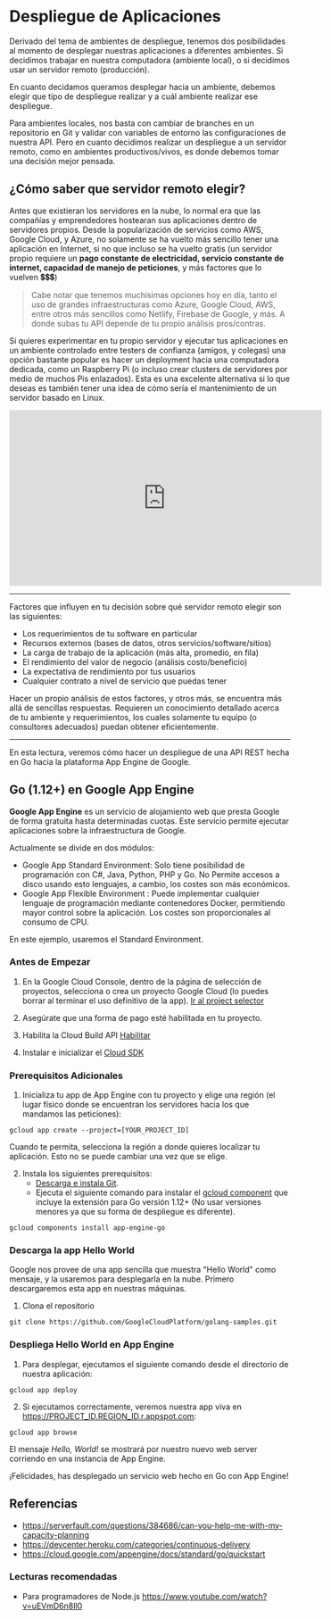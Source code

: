# Despliegue de Aplicaciones

Derivado del tema de ambientes de despliegue, tenemos dos posibilidades al momento de desplegar nuestras aplicaciones a diferentes ambientes. Si decidimos trabajar en nuestra computadora (ambiente local), o si decidimos usar un servidor remoto (producción).

En cuanto decidamos queramos desplegar hacia un ambiente, debemos elegir que tipo de despliegue realizar y a cuál ambiente realizar ese despliegue.
 
Para ambientes locales, nos basta con cambiar de branches en un repositorio en Git y validar con variables de entorno las configuraciones de nuestra API. Pero en cuanto decidimos realizar un despliegue a un servidor remoto, como en ambientes productivos/vivos, es donde debemos tomar una decisión mejor pensada.

## ¿Cómo saber que servidor remoto elegir?

Antes que existieran los servidores en la nube, lo normal era que las compañías y emprendedores hostearan sus aplicaciones dentro de servidores propios. Desde la popularización de servicios como AWS, Google Cloud, y Azure, no solamente se ha vuelto más sencillo tener una aplicación en Internet, si no que incluso se ha vuelto gratis (un servidor propio requiere un **pago constante de electricidad, servicio constante de internet, capacidad de manejo de peticiones**, y más factores que lo vuelven 💲💲💲)

> Cabe notar que tenemos muchísimas opciones hoy en día, tanto el uso de
> grandes infraestructuras como Azure, Google Cloud, AWS, entre otros más sencillos como Netlify, Firebase de Google, y más. A donde subas tu API depende de tu propio análisis pros/contras.

Si quieres experimentar en tu propio servidor y ejecutar tus aplicaciones en un ambiente controlado entre testers de confianza (amigos, y colegas) una opción bastante popular es hacer un deployment hacia una computadora dedicada, como un Raspberry Pi (o incluso crear clusters de servidores por medio de muchos Pis enlazados). Esta es una excelente alternativa si lo que deseas es también tener una idea de cómo sería el mantenimiento de un servidor basado en Linux.

<iframe width="560" height="315" src="https://www.youtube.com/embed/QdHvS0D1zAI" title="YouTube video player" frameborder="0" allow="accelerometer; autoplay; clipboard-write; encrypted-media; gyroscope; picture-in-picture" allowfullscreen></iframe>

___

Factores que influyen en tu decisión sobre qué servidor remoto elegir son las siguientes:
- Los requerimientos de tu software en particular
- Recursos externos (bases de datos, otros servicios/software/sitios)
- La carga de trabajo de la aplicación (más alta, promedio, en fila) 
- El rendimiento del valor de negocio (análisis costo/beneficio) 
- La expectativa de rendimiento por tus usuarios
- Cualquier contrato a nivel de servicio que puedas tener

Hacer un propio análisis de estos factores, y otros más, se encuentra más allá de sencillas respuestas. Requieren un conocimiento detallado acerca de tu ambiente y requerimientos, los cuales solamente tu equipo (o consultores adecuados) puedan obtener eficientemente.

___

En esta lectura, veremos cómo hacer un despliegue de una API REST hecha en Go hacia la plataforma App Engine de Google.

## Go (1.12+) en Google App Engine

**Google App Engine** es un servicio de alojamiento web que presta Google de forma gratuita hasta determinadas cuotas. Este servicio permite ejecutar aplicaciones sobre la infraestructura de Google.

Actualmente se divide en dos módulos:

-   Google App Standard Environment: Solo tiene posibilidad de programación con C#, Java, Python, PHP y Go. No Permite accesos a disco usando esto lenguajes, a cambio, los costes son más económicos.
-   Google App Flexible Environment : Puede implementar cualquier lenguaje de programación mediante contenedores Docker, permitiendo mayor control sobre la aplicación. Los costes son proporcionales al consumo de CPU.

En este ejemplo, usaremos el Standard Environment.

### Antes de Empezar
1. En la Google Cloud Console, dentro de la página de selección de proyectos, selecciona o crea un proyecto Google Cloud (lo puedes borrar al terminar el uso definitivo de la app).
[Ir al project selector](https://console.cloud.google.com/projectselector2/home/dashboard?_ga=2.219835486.696731797.1633170283-1025426034.1632715274)

2. Asegúrate que una forma de pago esté habilitada en tu proyecto.

3.  Habilita la Cloud Build API
[Habilitar](https://console.cloud.google.com/flows/enableapi?apiid=cloudbuild.googleapis.com&_ga=2.246516803.696731797.1633170283-1025426034.1632715274)

4. Instalar e inicializar el [Cloud SDK](https://cloud.google.com/sdk/docs/install)

### Prerequisitos Adicionales

1. Inicializa tu app de App Engine con tu proyecto y elige una región (el lugar físico donde se encuentran los servidores hacia los que mandamos las peticiones):

``` shell
gcloud app create --project=[YOUR_PROJECT_ID]
```

Cuando te permita, selecciona la región a donde quieres localizar tu aplicación. Esto no se puede cambiar una vez que se elige.

2. Instala los siguientes prerequisitos:
	- [Descarga e instala Git](https://git-scm.com/). 
	- Ejecuta el siguiente comando para instalar el [gcloud component](https://cloud.google.com/sdk/docs/managing-components) que incluye la extensión para Go versión 1.12+ (No usar versiones menores ya que su forma de despliegue es diferente).

```shell
gcloud components install app-engine-go
```

### Descarga la app Hello World

Google nos provee de una app sencilla que muestra "Hello World" como mensaje, y la usaremos para desplegarla en la nube. Primero descargaremos esta app en nuestras máquinas.

1. Clona el repositorio
```shell
git clone https://github.com/GoogleCloudPlatform/golang-samples.git
```

### Despliega Hello World en App Engine

1. Para desplegar, ejecutamos el siguiente comando desde el directorio de nuestra aplicación:
```shell
gcloud app deploy
```
2. Si ejecutamos correctamente, veremos nuestra app viva en https://PROJECT_ID.REGION_ID.r.appspot.com:
```
gcloud app browse
```

El mensaje *Hello, World!* se mostrará por nuestro nuevo web server corriendo en una instancia de App Engine.

¡Felicidades, has desplegado un servicio web hecho en Go con App Engine!

## Referencias
- https://serverfault.com/questions/384686/can-you-help-me-with-my-capacity-planning
- https://devcenter.heroku.com/categories/continuous-delivery
- https://cloud.google.com/appengine/docs/standard/go/quickstart

### Lecturas recomendadas
- Para programadores de Node.js https://www.youtube.com/watch?v=uEVmD6n8Il0